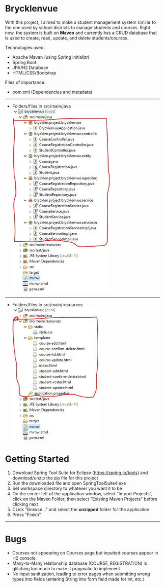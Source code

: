 # Brycklenvue
With this project, I aimed to make a student management system similar to the one used by school districts to manage students and courses.
Right now, the system is built on **Maven** and currently has a CRUD database that is used to create, read, update, and delete students/courses.

Technologies used:
- Apache Maven (using Spring Initializr)
- Spring Boot
- JPA/H2 Database
- HTML/CSS/Bootstrap

Files of importance:
- pom.xml (Dependencies and metadata)
---
- Folders/files in src/main/java
![](main-files.JPG?)
---
- Folders/files in src/main/resources
![](design-and-configuration-files.JPG)

# Getting Started

1. Download Spring Tool Suite for Eclipse (https://spring.io/tools) and download/unzip the zip file for this project
2. Run the downloaded file and open SpringToolSuite4.exe
3. Set workspace directory to whatever you want it to be
4. On the center left of the application window, select "Import Projects", click on the Maven Folder, then select "Existing Maven Projects" before clicking next
5. CLick "Browse..." and select the **unzipped** folder for the application
6. Press "Finish"

---

# Bugs
- Courses not appearing on Courses page but inputted courses appear in H2 console.
- Many-to-Many relationship database (COURSE_REGISTRATION) is glitching too much to make it pragmatic to implement
- No input sanitization, leading to error pages when submitting wrong types into fields (entering String into form field made for int, etc.)
